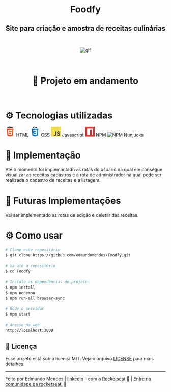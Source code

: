 <center>

#  Foodfy
##  Site para criação e amostra de receitas culinárias

<br>

![gif](https://media.giphy.com/media/6BlCx7dtjTC87WPbK2/giphy.gif)

<br>

# :construction: Projeto em andamento

  <br>
  
</center>

# :gear: Tecnologias utilizadas

<img aling="left" alt='HTML' width='30px' src="https://raw.githubusercontent.com/github/explore/80688e429a7d4ef2fca1e82350fe8e3517d3494d/topics/html/html.png"> HTML  <img aling="left" alt='CSS' width='30px' src=https://raw.githubusercontent.com/github/explore/80688e429a7d4ef2fca1e82350fe8e3517d3494d/topics/css/css.png> CSS <img aling="left" alt='Javascript' width='30px' src=https://raw.githubusercontent.com/github/explore/80688e429a7d4ef2fca1e82350fe8e3517d3494d/topics/javascript/javascript.png> Javascript <img aling="left" alt='NPM' width='30px' src=https://raw.githubusercontent.com/github/explore/80688e429a7d4ef2fca1e82350fe8e3517d3494d/topics/npm/npm.png> NPM <img aling="left" alt='NPM' width='30px' src=https://eseom.gallerycdn.vsassets.io/extensions/eseom/nunjucks-template/0.4.2/1620376601793/Microsoft.VisualStudio.Services.Icons.Default> Nunjucks

# :rocket: Implementação

Até o momento foi implemantado as rotas do usuário na qual ele consegue visualizar as receitas cadastras e a rota de administrador na qual pode ser realizada o cadastro de receitas e a listagem.
<br>

# :telescope: Futuras Implementações

Vai ser implementado as rotas de edição e deletar das receitas.

# :gear: Como usar
```bash
# Clone este repositório
$ git clone https://github.com/edmundomendes/Foodfy.git

# Va até o repositório
$ cd Foodfy

# Instale as dependências do projeto
$ npm install
$ npm nodemon
$ npm run-all browser-sync

# Rode o servidor
$ npm start

# Acesse na web
http://localhost:3000

```
## :memo: Licença

Esse projeto está sob a licença MIT. Veja o arquivo [LICENSE](/LICENSE) para mais detalhes.

---

Feito por Edmundo Mendes | [linkedin](https://www.linkedin.com/in/edmundo-mendes/) - com a [Rocketseat](https://rocketseat.com.br) :rocket: | [Entre na comunidade da rocketseat!](https://discordapp.com/invite/gCRAFhc) :purple_heart:
